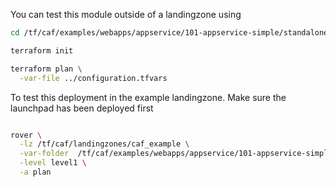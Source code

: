 You can test this module outside of a landingzone using

```bash
cd /tf/caf/examples/webapps/appservice/101-appservice-simple/standalone

terraform init

terraform plan \
  -var-file ../configuration.tfvars

```

To test this deployment in the example landingzone. Make sure the launchpad has been deployed first

```bash

rover \
  -lz /tf/caf/landingzones/caf_example \
  -var-folder  /tf/caf/examples/webapps/appservice/101-appservice-simple/ \
  -level level1 \
  -a plan

```